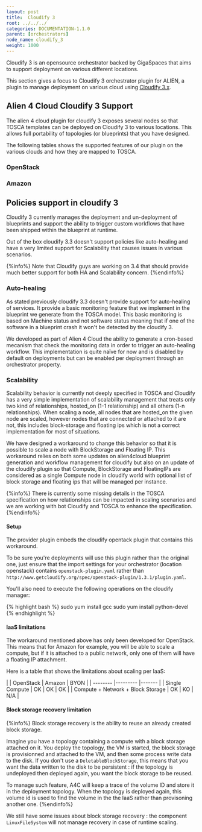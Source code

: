 ```yaml
---
layout: post
title:  Cloudify 3
root: ../../../
categories: DOCUMENTATION-1.1.0
parent: [orchestrators]
node_name: cloudify_3
weight: 1000
---
```


Cloudify 3 is an opensource orchestrator backed by GigaSpaces that aims to support deployment on various different locations.

This section gives a focus to Cloudify 3 orchestrator plugin for ALIEN, a plugin to manage deployment on various cloud using [Cloudify 3.x](http://getcloudify.org/ "cloudify").

## Alien 4 Cloud Cloudify 3 Support

The alien 4 cloud plugin for cloudify 3 exposes several nodes so that TOSCA templates can be deployed on Cloudify 3 to various locations. This allows full portability of topologies (or blueprints) that you have designed.

The following tables shows the supported features of our plugin on the various clouds and how they are mapped to TOSCA.

### OpenStack

### Amazon

## Policies support in cloudify 3

Cloudify 3 currently manages the deployment and un-deployment of blueprints and support the ability to trigger custom workflows that have been shipped within the blueprint at runtime.

Out of the box cloudify 3.3 doesn't support policies like auto-healing and have a very limited support for Scalability that causes issues in various scenarios.

{%info%}
Note that Cloudify guys are working on 3.4 that should provide much better support for both HA and Scalability concern.
{%endinfo%}

### Auto-healing

As stated previously cloudify 3.3 doesn't provide support for auto-healing of services. It provide a basic monitoring feature that we implement in the blueprint we generate from the TOSCA model. This basic monitoring is based on Machine status and not software status meaning that if one of the software in a blueprint crash it won't be detected by the cloudify 3.

We developed as part of Alien 4 Cloud the ability to generate a cron-based mecanism that check the monitoring data in order to trigger an auto-healing workflow. This implementation is quite naïve for now and is disabled by default on deployments but can be enabled per deployment through an orchestrator property.

### Scalability

Scalability behavior is currently not deeply specified in TOSCA and Cloudify has a very simple implementation of scalability management that treats only two kind of relationships, hosted_on (1-1 relationship) and all others (1-n relationships). When scaling a node, all nodes that are hosted_on the given node are scaled, however nodes that are connected or attached to it are not, this includes block-storage and floating ips which is not a correct implementation for most of situations.

We have designed a workaround to change this behavior so that it is possible to scale a node with BlockStorage and Floating IP. This workaround relies on both some updates on alien4cloud blueprint generation and workflow management for cloudify but also on an update of the cloudify plugin so that Compute, BlockStorage and FloatingIPs are considered as a single Compute node in cloudify world with optional list of block storage and floating ips that will be managed per instance.

{%info%}
There is currently some missing details in the TOSCA specification on how relationships can be impacted in scaling scenarios and we are working with bot Cloudify and TOSCA to enhance the specification.
{%endinfo%}

#### Setup

The provider plugin embeds the cloudify opentack plugin that contains this workaround.

To be sure you're deployments will use this plugin rather than the original one, just ensure that the import settings for your orchestrator (location openstack) contains `openstack-plugin.yaml` rather than `http://www.getcloudify.org/spec/openstack-plugin/1.3.1/plugin.yaml`.

You'll also need to execute the following operations on the cloudify manager:

{% highlight bash %}
sudo yum install gcc
sudo yum install python-devel
{% endhighlight %}

#### IaaS limitations

The workaround mentioned above has only been developed for OpenStack. This means that for Amazon for example, you will be able to scale a compute, but if it is attached to a public network, only one of them will have a floating IP attachment.

Here is a table that shows the limitations about scaling per IaaS:

|       |  OpenStack  | Amazon  | BYON  |
| --------  |---------  |-------  |
| Single Compute  | OK  | OK  | OK  |
| Compute + Network + Block Storage   | OK  | KO  | N/A   |

#### Block storage recovery limitation

{%info%}
Block storage recovery is the ability to reuse an already created block storage.

Imagine you have a topology containing a compute with a block storage attached on it. You deploy the topology, the VM is started, the block storage is provisionned and attached to the VM, and then some process write data to the disk. If you don't use a `DeletableBlockStorage`, this means that you want the data written to the disk to be persistent : if the topology is undeployed then deployed again, you want the block storage to be reused.  

To manage such feature, A4C will keep a trace of the volume ID and store it in the deployment topology. When the topology is deployed again, this volume id is used to find the volume in the the IaaS rather than provisoning another one.
{%endinfo%}

We still have some issues about block storage recovery : the component `LinuxFileSystem` will not manage recovery in case of runtime scaling.
